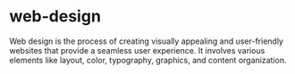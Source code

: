 # web-design
Web design is the process of creating visually appealing and user-friendly websites that provide a seamless user experience. It involves various elements like layout, color, typography, graphics, and content organization.
